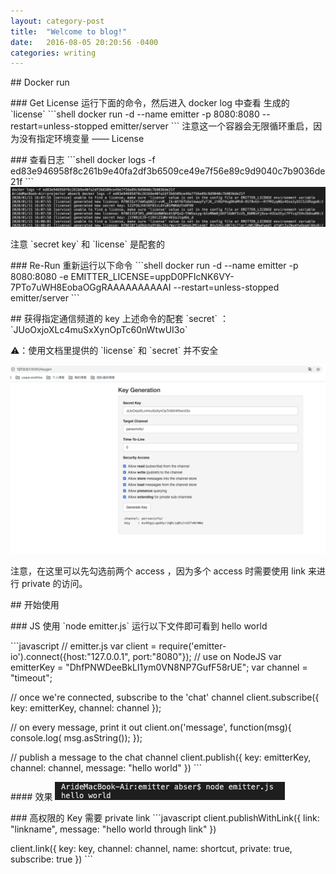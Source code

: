 ```yaml
--- 
layout: category-post
title:  "Welcome to blog!"
date:   2016-08-05 20:20:56 -0400
categories: writing
---
```


\## Docker run

\### Get License
运行下面的命令，然后进入 docker log 中查看 生成的 \`license\`
\`\`\`shell
docker run -d --name emitter -p 8080:8080 --restart=unless-stopped emitter/server
\`\`\`
注意这一个容器会无限循环重启，因为没有指定环境变量 —— License

\### 查看日志
\`\`\`shell
docker logs -f ed83e946958f8c261b9e40fa2df3b6509ce49e7f56e89c9d9040c7b9036de21f
\`\`\`
![image.png](assert/1578759820655-c8ba48cd-a746-449a-a2b9-847fee207f56.png)

注意 \`secret key\` 和 \`license\` 是配套的

\### Re-Run
重新运行以下命令
\`\`\`shell
docker run -d --name emitter -p 8080:8080 -e EMITTER\_LICENSE=uppD0PFIcNK6VY-7PTo7uWH8EobaOGgRAAAAAAAAAAI --restart=unless-stopped emitter/server
\`\`\`

\## 获得指定通信频道的 key
上述命令的配套 \`secret\` ：\`JUoOxjoXLc4muSxXynOpTc60nWtwUI3o\`

⚠️：使用文档里提供的 \`license\` 和 \`secret\` 并不安全

![image.png](assert/1578760434542-759063b5-6806-41a7-a36e-aa45b55958f6.png)

注意，在这里可以先勾选前两个 access ，因为多个 access 时需要使用 link 来进行 private 的访问。

\## 开始使用

\### JS
使用 \`node emitter.js\` 运行以下文件即可看到 hello world

\`\`\`javascript
// emitter.js
var client = require('emitter-io').connect({host:"127.0.0.1", port:"8080"});
// use on NodeJS
var emitterKey = "DhfPNWDeeBkLI1ym0VN8NP7GufF58rUE";
var channel = "timeout";

// once we're connected, subscribe to the 'chat' channel
client.subscribe({
 key: emitterKey,
 channel: channel
});

// on every message, print it out
client.on('message', function(msg){
 console.log( msg.asString());
});

// publish a message to the chat channel
client.publish({
 key: emitterKey,
 channel: channel,
 message: "hello world"
})
\`\`\`

\#### 效果
![image.png](assert/1578846354604-9d440e77-3bf5-4569-9588-e0eb5141f553.png)

\### 高权限的 Key 需要 private link
\`\`\`javascript
client.publishWithLink({
 link: "linkname",
 message: "hello world through link"
})

client.link({
 key: key,
 channel: channel,
 name: shortcut,
 private: true,
 subscribe: true
})
\`\`\`